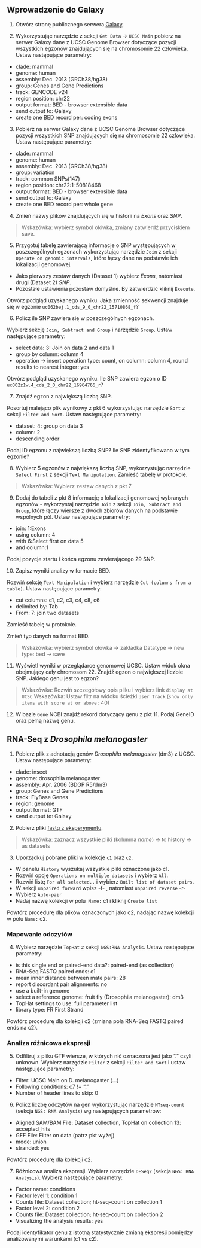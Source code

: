 ## Wprowadzenie do Galaxy

1. Otwórz stronę publicznego serwera [Galaxy](https://usegalaxy.org).

2. Wykorzystując narzędzie z sekcji `Get Data` -> `UCSC Main` pobierz na serwer Galaxy dane z UCSC Genome Browser dotyczące pozycji wszystkich egzonów znajdujących się na chromosomie 22 człowieka. Ustaw następujące parametry:

* clade: mammal
* genome: human
* assembly: Dec. 2013 (GRCh38/hg38)
* group: Genes and Gene Predictions
* track: GENCODE v24
* region position: chr22
* output format: BED - browser extensible data
* send output to: Galaxy
* create one BED record per: coding exons

3. Pobierz na serwer Galaxy dane z UCSC Genome Browser dotyczące pozycji wszystkich SNP znajdujących się na chromosomie 22 człowieka. Ustaw następujące parametry:

* clade: mammal
* genome: human
* assembly: Dec. 2013 (GRCh38/hg38)
* group: variation 
* track: common SNPs(147)
* region position: chr22:1-50818468
* output format: BED - browser extensible data
* send output to: Galaxy
* create one BED record per: whole gene

4. Zmień nazwy plików znajdujących się w historii na *Exons* oraz *SNP*. 

> Wskazówka: wybierz symbol ołówka, zmiany zatwierdź przyciskiem save.

5. Przygotuj tabelę zawierającą informacje o SNP występujących w poszczególnych egzonach wykorzystując narzędzie `Join` z sekcji `Operate on genomic intervals`, które łączy dane na podstawie ich lokalizacji genomowej.

* Jako pierwszy zestaw danych (Dataset 1) wybierz *Exons*, natomiast drugi (Dataset 2) *SNP*. 
* Pozostałe ustawienia pozostaw domyślne. By zatwierdzić kliknij `Execute`. 

Otwórz podgląd uzyskanego wyniku. Jaka zmienność sekwencji znajduje się w egzonie `uc062bej.1_cds_9_0_chr22_15710868_f`?

6. Policz ile SNP zawiera się w poszczególnych egzonach. 

Wybierz sekcję `Join, Subtract and Group` i narzędzie `Group`. Ustaw następujące parametry: 

* select data: 3: Join on data 2 and data 1
* group by column: column 4
* operation -> insert operation type: count, on column: column 4, round results to nearest integer: yes

Otwórz podgląd uzyskanego wyniku. Ile SNP zawiera egzon o ID `uc002z1w.4_cds_2_0_chr22_16964766_r`?

7. Znajdź egzon z największą liczbą SNP. 

Posortuj malejąco plik wynikowy z pkt 6 wykorzystując narzędzie `Sort` z sekcji `Filter and Sort`. Ustaw następujące parametry:
 
* dataset: 4: group on data 3
* column: 2
* descending order

Podaj ID egzonu z największą liczbą SNP? Ile SNP zidentyfikowano w tym egzonie?

8. Wybierz 5 egzonów z największą liczbą SNP, wykorzystując narzędzie `Select First` z sekcji `Text Manipulation`. Zamieść tabelę w protokole. 

> Wskazówka: Wybierz zestaw danych z pkt 7

9. Dodaj do tabeli z pkt 8 informację o lokalizacji genomowej wybranych egzonów - wykorzystaj narzędzie `Join` z sekcji `Join, Subtract and Group`, które łączy wiersze z dwóch zbiorów danych na podstawie wspólnych pól. Ustaw następujące parametry:

* join: 1:Exons
* using column: 4
* with 6:Select first on data 5
* and column:1

Podaj pozycje startu i końca egzonu zawierającego 29 SNP.

10.  Zapisz wyniki analizy w formacie BED. 

Rozwiń sekcję `Text Manipulation` i wybierz narzędzie `Cut (columns from a table)`. Ustaw następujące parametry:

* cut columns: c1, c2, c3, c4, c8, c6 
* delimited by: Tab
* From: 7: join two datasets 

Zamieść tabelę w protokole.

Zmień typ danych na format BED.

> Wskazówka: wybierz symbol ołówka -> zakładka Datatype -> new type: bed -> save

11. Wyświetl wyniki w przeglądarce genomowej UCSC. Ustaw widok okna obejmujący cały chromosom 22. Znajdź egzon o największej liczbie SNP. Jakiego genu jest to egzon?

> Wskazówka: Rozwiń szczegółowy opis pliku i wybierz link `display at UCSC`
> Wskazówka: Ustaw filtr na widoku ścieżki `User Track` (`show only items with score at or above:` 40)

12. W bazie `Gene` NCBI znajdź rekord dotyczący genu z pkt 11. Podaj GeneID oraz pełną nazwę genu.


## RNA-Seq z *Drosophila melanogaster*

1. Pobierz plik z adnotacją genów *Drosophila melanogaster* (dm3) z UCSC. Ustaw następujące parametry:

* clade: insect
* genome: drosophila melanogaster
* assembly: Apr. 2006 (BDGP R5/dm3)
* group: Genes and Gene Predictions
* track: FlyBase Genes
* region: genome
* output format: GTF
* send output to: Galaxy

2. Pobierz pliki [fastq z eksperymentu](https://usegalaxy.org/library/list#folders/Ff4ce53393dae30ee). 

> Wskazówka: zaznacz wszystkie pliki (kolumna *name*) -> to history -> as datasets

3. Uporządkuj pobrane pliki w kolekcje `c1` oraz `c2`. 

* W panelu `History` wyszukaj wszystkie pliki oznaczone jako c1.
* Rozwiń opcję `Operations on multiple datasets` i wybierz `All`.
* Rozwiń listę `For all selected..` i wybierz `Built list of dataset pairs`. 
* W sekcji `unpaired forward` wpisz -f- , natomiast `unpaired reverse` -r-
* Wybierz `Auto-pair`
* Nadaj nazwę kolekcji w polu` Name:` c1 i kliknij `Create list`

Powtórz procedurę dla plików oznaczonych jako c2, nadając nazwę kolekcji w polu `Name:` c2.

### Mapowanie odczytów 

4. Wybierz narzędzie `TopHat` z sekcji `NGS:RNA Analysis`. Ustaw następujące parametry:

* is this single end or paired-end data?: paired-end (as collection)
* RNA-Seq FASTQ paired ends: c1
* mean inner distance between mate pairs: 28
* report discordant pair alignments: no
* use a built-in genome
* select a reference genome: fruit fly (Drosophila melanogaster): dm3
* TopHat settings to use: full parameter list
* library type: FR First Strand

Powtórz procedurę dla kolekcji c2 (zmiana pola RNA-Seq FASTQ paired ends na c2).

### Analiza różnicowa ekspresji

5. Odfiltruj z pliku GTF wiersze, w których nić oznaczona jest jako “.” czyli unknown. Wybierz narzędzie `Filter` z sekcji `Filter and Sort` i ustaw następujące parametry:

* Filter: UCSC Main on D. melanogaster (...)
* Following conditions: c7 != “.”
* Number of header lines to skip: 0

6. Policz liczbę odczytów na gen wykorzystując narzędzie `HTseq-count` (sekcja `NGS: RNA Analysis`) wg następujących parametrów:

* Aligned SAM/BAM File: Dataset collection, TopHat on collection 13: accepted_hits
* GFF File: Filter on data (patrz pkt wyżej)
* mode: union
* stranded: yes

Powtórz procedurę dla kolekcji c2. 

7. Różnicowa analiza ekspresji. Wybierz narzędzie `DESeq2` (sekcja `NGS: RNA Analysis`). Wybierz następujące parametry:

* Factor name: conditions
* Factor level 1: condition 1
* Counts file: Dataset collection; ht-seq-count on collection 1
* Factor level 2: condition 2
* Counts file: Dataset collection; ht-seq-count on collection 2
* Visualizing the analysis results: yes

Podaj identyfikator genu z istotną statystycznie zmianą ekspresji pomiędzy analizowanymi warunkami (c1 vs c2). 

